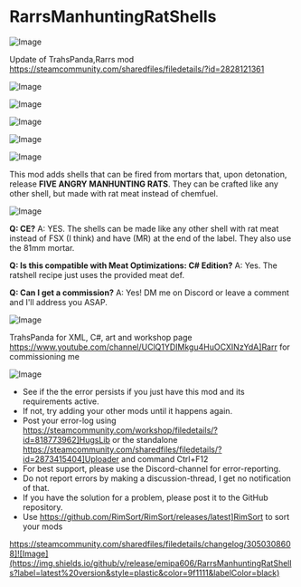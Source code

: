 # RarrsManhuntingRatShells

![Image](https://i.imgur.com/buuPQel.png)

Update of TrahsPanda,Rarrs mod https://steamcommunity.com/sharedfiles/filedetails/?id=2828121361

![Image](https://i.imgur.com/pufA0kM.png)

	
![Image](https://i.imgur.com/Z4GOv8H.png)

![Image](https://imgur.com/MClTdVy.gif)

![Image](https://imgur.com/ID9KQ3B.png)

![Image](https://imgur.com/WxEu3di.png)

This mod adds shells that can be fired from mortars that, upon detonation, release **FIVE ANGRY MANHUNTING RATS**. They can be crafted like any other shell, but made with rat meat instead of chemfuel.

![Image](https://imgur.com/34ELEEb.png)

**Q: CE?**
A: YES.  The shells can be made like any other shell with rat meat instead of FSX (I think) and have (MR) at the end of the label.  They also use the 81mm mortar.

**Q: Is this compatible with Meat Optimizations: C# Edition?**
A: Yes.  The ratshell recipe just uses the provided meat def.

**Q: Can I get a commission?**
A: Yes!  DM me on Discord or leave a comment and I'll address you ASAP.

![Image](https://imgur.com/GLRjjOf.png)

TrahsPanda for XML, C#, art and workshop page
https://www.youtube.com/channel/UClQ1YDIMkgu4HuOCXINzYdA]Rarr for commissioning me

![Image](https://i.imgur.com/PwoNOj4.png)



-  See if the the error persists if you just have this mod and its requirements active.
-  If not, try adding your other mods until it happens again.
-  Post your error-log using https://steamcommunity.com/workshop/filedetails/?id=818773962]HugsLib or the standalone https://steamcommunity.com/sharedfiles/filedetails/?id=2873415404]Uploader and command Ctrl+F12
-  For best support, please use the Discord-channel for error-reporting.
-  Do not report errors by making a discussion-thread, I get no notification of that.
-  If you have the solution for a problem, please post it to the GitHub repository.
-  Use https://github.com/RimSort/RimSort/releases/latest]RimSort to sort your mods



https://steamcommunity.com/sharedfiles/filedetails/changelog/3050308608]![Image](https://img.shields.io/github/v/release/emipa606/RarrsManhuntingRatShells?label=latest%20version&style=plastic&color=9f1111&labelColor=black)

